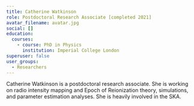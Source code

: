 ```yaml
---
title: Catherine Watkinson
role: Postdoctoral Research Associate [completed 2021]
avatar_filename: avatar.jpg
social: []
education:
  courses:
    - course: PhD in Physics
      institution: Imperial College London
superuser: false
user_groups:
  - Researchers
---
```

Catherine Watkinson is a postdoctoral research associate. She is working on radio intensity mapping and Epoch of Reionization theory, simulations, and parameter estimation analyses. She is heavily involved in the SKA.